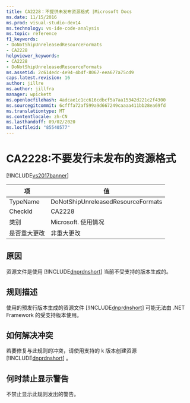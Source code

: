 ```yaml
---
title: CA2228：不提供未发布资源格式 |Microsoft Docs
ms.date: 11/15/2016
ms.prod: visual-studio-dev14
ms.technology: vs-ide-code-analysis
ms.topic: reference
f1_keywords:
- DoNotShipUnreleasedResourceFormats
- CA2228
helpviewer_keywords:
- CA2228
- DoNotShipUnreleasedResourceFormats
ms.assetid: 2c614edc-4e94-4b4f-8067-eea677a75cd9
caps.latest.revision: 16
author: jillre
ms.author: jillfra
manager: wpickett
ms.openlocfilehash: 4adcae1c1cc616cdbcf5a7aa15342d221c2f4300
ms.sourcegitcommit: 6cfffa72af599a9d667249caaaa411bb28ea69fd
ms.translationtype: MT
ms.contentlocale: zh-CN
ms.lasthandoff: 09/02/2020
ms.locfileid: "85540577"
---
```

# <a name="ca2228-do-not-ship-unreleased-resource-formats"></a>CA2228:不要发行未发布的资源格式
[!INCLUDE[vs2017banner](../includes/vs2017banner.md)]

|项|值|
|-|-|
|TypeName|DoNotShipUnreleasedResourceFormats|
|CheckId|CA2228|
|类别|Microsoft. 使用情况|
|是否重大更改|非重大更改|

## <a name="cause"></a>原因
 资源文件是使用 [!INCLUDE[dnprdnshort](../includes/dnprdnshort-md.md)] 当前不受支持的版本生成的。

## <a name="rule-description"></a>规则描述
 使用的预发行版本生成的资源文件 [!INCLUDE[dnprdnshort](../includes/dnprdnshort-md.md)] 可能无法由 .NET Framework 的受支持版本使用。

## <a name="how-to-fix-violations"></a>如何解决冲突
 若要修复与此规则的冲突，请使用支持的 k 版本创建资源 [!INCLUDE[dnprdnshort](../includes/dnprdnshort-md.md)] 。

## <a name="when-to-suppress-warnings"></a>何时禁止显示警告
 不禁止显示此规则发出的警告。

